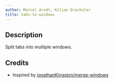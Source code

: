 ```yaml
---
author: Marcel Arndt, Kilian Drechsler
title: tabs-to-windows
---
```

## Description

Split tabs into multiple windows.

## Credits

* Inspired by [jonathanKingston/merge-windows](https://github.com/jonathanKingston/merge-windows)

